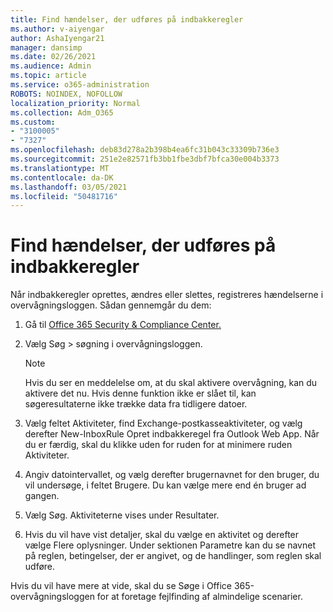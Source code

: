 ```yaml
---
title: Find hændelser, der udføres på indbakkeregler
ms.author: v-aiyengar
author: AshaIyengar21
manager: dansimp
ms.date: 02/26/2021
ms.audience: Admin
ms.topic: article
ms.service: o365-administration
ROBOTS: NOINDEX, NOFOLLOW
localization_priority: Normal
ms.collection: Adm_O365
ms.custom:
- "3100005"
- "7327"
ms.openlocfilehash: deb83d278a2b398b4ea6fc31b043c33309b736e3
ms.sourcegitcommit: 251e2e82571fb3bb1fbe3dbf7bfca30e004b3373
ms.translationtype: MT
ms.contentlocale: da-DK
ms.lasthandoff: 03/05/2021
ms.locfileid: "50481716"
---
```

# <a name="find-events-performed-on-inbox-rules"></a>Find hændelser, der udføres på indbakkeregler

Når indbakkeregler oprettes, ændres eller slettes, registreres hændelserne i overvågningsloggen. Sådan gennemgår du dem:

1. Gå til [Office 365 Security & Compliance Center.](https://go.microsoft.com/fwlink/p/?linkid=2077143)
1. Vælg Søg > søgning i overvågningsloggen.

    > [!NOTE]
    > Hvis du ser en meddelelse om, at du skal aktivere overvågning, kan du aktivere det nu. Hvis denne funktion ikke er slået til, kan søgeresultaterne ikke trække data fra tidligere datoer.
1. Vælg feltet Aktiviteter, find Exchange-postkasseaktiviteter, og vælg derefter New-InboxRule Opret indbakkeregel fra Outlook Web App. Når du er færdig, skal du klikke uden for ruden for at minimere ruden Aktiviteter.
1. Angiv datointervallet, og vælg derefter brugernavnet for den bruger, du vil undersøge, i feltet Brugere. Du kan vælge mere end én bruger ad gangen.
1. Vælg Søg. Aktiviteterne vises under Resultater.
1. Hvis du vil have vist detaljer, skal du vælge en aktivitet og derefter vælge Flere oplysninger. Under sektionen Parametre kan du se navnet på reglen, betingelser, der er angivet, og de handlinger, som reglen skal udføre.

Hvis du vil have mere at vide, skal du se Søge i Office 365-overvågningsloggen for at foretage fejlfinding af almindelige scenarier.